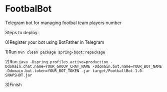 # FootbalBot
Telegram bot for managing footbal team players number

Steps to deploy:

0)Register your bot using BotFather in Telegram

1)Run `mvn clean package spring-boot:repackage`

2)Run `java -Dspring.profiles.active=production -Ddomain.chat.name=YOUR_GROUP_CHAT_NAME -Ddomain.bot.name=YOUR_BOT_NAME -Ddomain.bot.token=YOUR_BOT_TOKEN -jar target/FootballBot-1.0-SNAPSHOT.jar`

3)Finish
